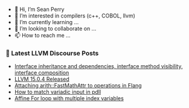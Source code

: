 - 👋 Hi, I’m Sean Perry
- 👀 I’m interested in compilers (c++, COBOL, llvm)
- 🌱 I’m currently learning ...
- 💞️ I’m looking to collaborate on ...
- 📫 How to reach me ...

<!---
s66perry/s66perry is a ✨ special ✨ repository because its `README.md` (this file) appears on your GitHub profile.
You can click the Preview link to take a look at your changes.
--->
### 📕 Latest LLVM Discourse Posts

<!-- DISCOURSE-LLVM:START -->
- [Interface inheritance and dependencies, interface method visibility, interface composition](https://discourse.llvm.org/t/interface-inheritance-and-dependencies-interface-method-visibility-interface-composition/66380#post_1)
- [LLVM 15.0.4 Released](https://discourse.llvm.org/t/llvm-15-0-4-released/66337#post_3)
- [Attaching arith::FastMathAttr to operations in Flang](https://discourse.llvm.org/t/attaching-arith-fastmathattr-to-operations-in-flang/66366#post_2)
- [How to match variadic input in pdll](https://discourse.llvm.org/t/how-to-match-variadic-input-in-pdll/66376#post_1)
- [Affine For loop with multiple index variables](https://discourse.llvm.org/t/affine-for-loop-with-multiple-index-variables/66282#post_6)
<!-- DISCOURSE-LLVM:END -->
